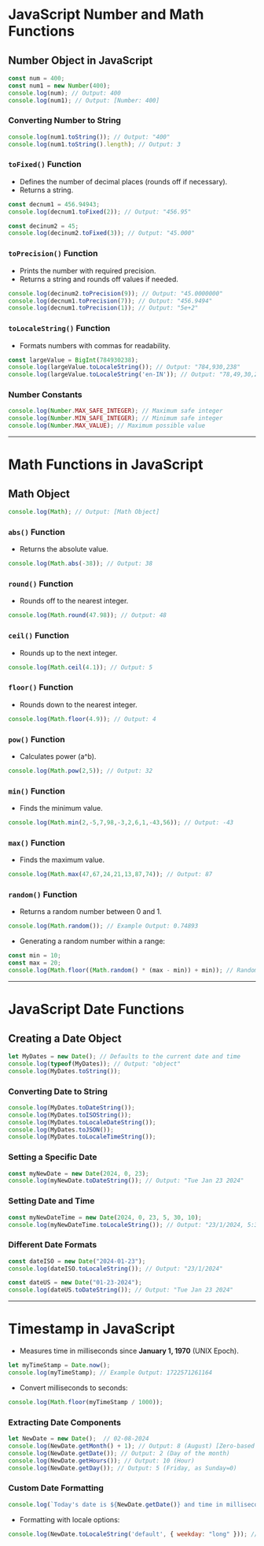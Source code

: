 # JavaScript Number and Math Functions

## Number Object in JavaScript

```js
const num = 400;
const num1 = new Number(400);
console.log(num); // Output: 400
console.log(num1); // Output: [Number: 400]
```

### Converting Number to String

```js
console.log(num1.toString()); // Output: "400"
console.log(num1.toString().length); // Output: 3
```

### `toFixed()` Function

- Defines the number of decimal places (rounds off if necessary).
- Returns a string.

```js
const decnum1 = 456.94943;
console.log(decnum1.toFixed(2)); // Output: "456.95"

const decinum2 = 45;
console.log(decinum2.toFixed(3)); // Output: "45.000"
```

### `toPrecision()` Function

- Prints the number with required precision.
- Returns a string and rounds off values if needed.

```js
console.log(decinum2.toPrecision(9)); // Output: "45.0000000"
console.log(decnum1.toPrecision(7)); // Output: "456.9494"
console.log(decnum1.toPrecision(1)); // Output: "5e+2"
```

### `toLocaleString()` Function

- Formats numbers with commas for readability.

```js
const largeValue = BigInt(784930238);
console.log(largeValue.toLocaleString()); // Output: "784,930,238"
console.log(largeValue.toLocaleString('en-IN')); // Output: "78,49,30,238"
```

### Number Constants

```js
console.log(Number.MAX_SAFE_INTEGER); // Maximum safe integer
console.log(Number.MIN_SAFE_INTEGER); // Minimum safe integer
console.log(Number.MAX_VALUE); // Maximum possible value
```

---

# Math Functions in JavaScript

## Math Object

```js
console.log(Math); // Output: [Math Object]
```

### `abs()` Function

- Returns the absolute value.

```js
console.log(Math.abs(-38)); // Output: 38
```

### `round()` Function

- Rounds off to the nearest integer.

```js
console.log(Math.round(47.98)); // Output: 48
```

### `ceil()` Function

- Rounds up to the next integer.

```js
console.log(Math.ceil(4.1)); // Output: 5
```

### `floor()` Function

- Rounds down to the nearest integer.

```js
console.log(Math.floor(4.9)); // Output: 4
```

### `pow()` Function

- Calculates power (a^b).

```js
console.log(Math.pow(2,5)); // Output: 32
```

### `min()` Function

- Finds the minimum value.

```js
console.log(Math.min(2,-5,7,98,-3,2,6,1,-43,56)); // Output: -43
```

### `max()` Function

- Finds the maximum value.

```js
console.log(Math.max(47,67,24,21,13,87,74)); // Output: 87
```

### `random()` Function

- Returns a random number between 0 and 1.

```js
console.log(Math.random()); // Example Output: 0.74893
```

- Generating a random number within a range:

```js
const min = 10;
const max = 20;
console.log(Math.floor((Math.random() * (max - min)) + min)); // Random value between 10 and 20
```

---

# JavaScript Date Functions

## Creating a Date Object

```js
let MyDates = new Date(); // Defaults to the current date and time
console.log(typeof(MyDates)); // Output: "object"
console.log(MyDates.toString());
```

### Converting Date to String

```js
console.log(MyDates.toDateString());
console.log(MyDates.toISOString());
console.log(MyDates.toLocaleDateString());
console.log(MyDates.toJSON());
console.log(MyDates.toLocaleTimeString());
```

### Setting a Specific Date

```js
const myNewDate = new Date(2024, 0, 23);
console.log(myNewDate.toDateString()); // Output: "Tue Jan 23 2024"
```

### Setting Date and Time

```js
const myNewDateTime = new Date(2024, 0, 23, 5, 30, 10);
console.log(myNewDateTime.toLocaleString()); // Output: "23/1/2024, 5:30:10 AM"
```

### Different Date Formats

```js
const dateISO = new Date("2024-01-23");
console.log(dateISO.toLocaleString()); // Output: "23/1/2024"

const dateUS = new Date("01-23-2024");
console.log(dateUS.toDateString()); // Output: "Tue Jan 23 2024"
```

---

# Timestamp in JavaScript

- Measures time in milliseconds since **January 1, 1970** (UNIX Epoch).

```js
let myTimeStamp = Date.now();
console.log(myTimeStamp); // Example Output: 1722571261164
```

- Convert milliseconds to seconds:

```js
console.log(Math.floor(myTimeStamp / 1000));
```

### Extracting Date Components

```js
let NewDate = new Date();  // 02-08-2024
console.log(NewDate.getMonth() + 1); // Output: 8 (August) [Zero-based index]
console.log(NewDate.getDate()); // Output: 2 (Day of the month)
console.log(NewDate.getHours()); // Output: 10 (Hour)
console.log(NewDate.getDay()); // Output: 5 (Friday, as Sunday=0)
```

### Custom Date Formatting

```js
console.log(`Today's date is ${NewDate.getDate()} and time in milliseconds is ${NewDate.getTime()}`);
```

- Formatting with locale options:

```js
console.log(NewDate.toLocaleString('default', { weekday: "long" })); // Output: "Friday"
```

